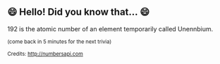 ## 😄 Hello! Did you know that... 😄
192 is the atomic number of an element temporarily called Unennbium.

<sup>(come back in 5 minutes for the next trivia)</sup>


<sup>Credits: http://numbersapi.com</sup>
